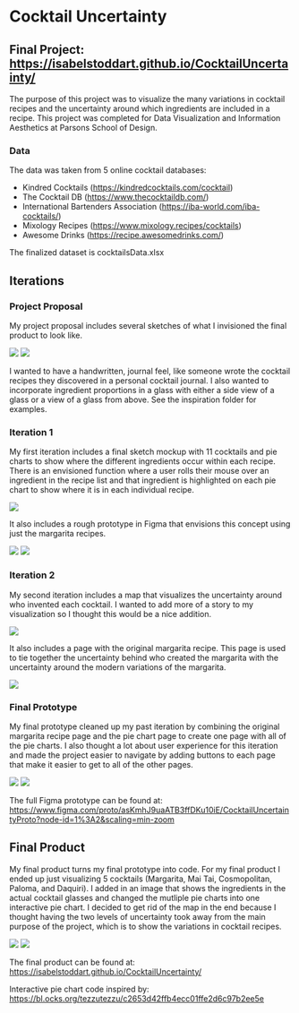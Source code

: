 # Cocktail Uncertainty

## Final Project: https://isabelstoddart.github.io/CocktailUncertainty/

The purpose of this project was to visualize the many variations in cocktail recipes and the uncertainty around which ingredients are included in a recipe. This project was completed for Data Visualization and Information Aesthetics at Parsons School of Design. 

### Data

The data was taken from 5 online cocktail databases:
* Kindred Cocktails (https://kindredcocktails.com/cocktail)
* The Cocktail DB (https://www.thecocktaildb.com/)
* International Bartenders Association (https://iba-world.com/iba-cocktails/)
* Mixology Recipes (https://www.mixology.recipes/cocktails)
* Awesome Drinks (https://recipe.awesomedrinks.com/)

The finalized dataset is cocktailsData.xlsx

## Iterations

### Project Proposal

My project proposal includes several sketches of what I invisioned the final product to look like. 

![](prototypes/cocktailvizsketch1.jpg)
![](prototypes/cocktailvizsketch2.jpg)

I wanted to have a handwritten, journal feel, like someone wrote the cocktail recipes they discovered in a personal cocktail journal. I also wanted to incorporate ingredient proportions in a glass with either a side view of a glass or a view of a glass from above. See the inspiration folder for examples. 

### Iteration 1

My first iteration includes a final sketch mockup with 11 cocktails and pie charts to show where the different ingredients occur within each recipe. There is an envisioned function where a user rolls their mouse over an ingredient in the recipe list and that ingredient is highlighted on each pie chart to show where it is in each individual recipe. 

![](prototypes/FinalMockup.jpg)

It also includes a rough prototype in Figma that envisions this concept using just the margarita recipes. 

![](prototypes/iteration1pic1.png)
![](prototypes/iteration1pic2.png)

### Iteration 2

My second iteration includes a map that visualizes the uncertainty around who invented each cocktail. I wanted to add more of a story to my visualization so I thought this would be a nice addition. 

![](prototypes/iteration2pic1.png)

It also includes a page with the original margarita recipe. This page is used to tie together the uncertainty behind who created the margarita with the uncertainty around the modern variations of the margarita. 

![](prototypes/iteration2pic2.png)

### Final Prototype

My final prototype cleaned up my past iteration by combining the original margarita recipe page and the pie chart page to create one page with all of the pie charts. I also thought a lot about user experience for this iteration and made the project easier to navigate by adding buttons to each page that make it easier to get to all of the other pages.

![](prototypes/finalprotopic1.png)
![](prototypes/finalprotopic3.png)

The full Figma prototype can be found at: https://www.figma.com/proto/asKmhJ9uaATB3ffDKu10iE/CocktailUncertaintyProto?node-id=1%3A2&scaling=min-zoom

## Final Product

My final product turns my final prototype into code. For my final product I ended up just visualizing 5 cocktails (Margarita, Mai Tai, Cosmopolitan, Paloma, and Daquiri). I added in an image that shows the ingredients in the actual cocktail glasses and changed the mutliple pie charts into one interactive pie chart. I decided to get rid of the map in the end because I thought having the two levels of uncertainty took away from the main purpose of the project, which is to show the variations in cocktail recipes. 

![](prototypes/finalpic1.png)
![](prototypes/finalpic2.png)

The final product can be found at: https://isabelstoddart.github.io/CocktailUncertainty/

Interactive pie chart code inspired by: https://bl.ocks.org/tezzutezzu/c2653d42ffb4ecc01ffe2d6c97b2ee5e

